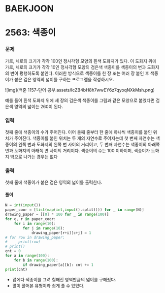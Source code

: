 # BAEKJOON

# 2563: 색종이

### 문제

가로, 세로의 크기가 각각 100인 정사각형 모양의 흰색 도화지가 있다. 이 도화지 위에 가로, 세로의 크기가 각각 10인 정사각형 모양의 검은색 색종이를 색종이의 변과 도화지의 변이 평행하도록 붙인다. 이러한 방식으로 색종이를 한 장 또는 여러 장 붙인 후 색종이가 붙은 검은 영역의 넓이를 구하는 프로그램을 작성하시오.

![img](백준 1157-단어 공부.assets/IcZB4bH8h7wwEY6z7qyoqNXkMsh.png)

예를 들어 흰색 도화지 위에 세 장의 검은색 색종이를 그림과 같은 모양으로 붙였다면 검은색 영역의 넓이는 260이 된다.

### 입력

첫째 줄에 색종이의 수가 주어진다. 이어 둘째 줄부터 한 줄에 하나씩 색종이를 붙인 위치가 주어진다. 색종이를 붙인 위치는 두 개의 자연수로 주어지는데 첫 번째 자연수는 색종이의 왼쪽 변과 도화지의 왼쪽 변 사이의 거리이고, 두 번째 자연수는 색종이의 아래쪽 변과 도화지의 아래쪽 변 사이의 거리이다. 색종이의 수는 100 이하이며, 색종이가 도화지 밖으로 나가는 경우는 없다

### 출력

첫째 줄에 색종이가 붙은 검은 영역의 넓이를 출력한다.

#### 풀이

```python
N = int(input())
paper_coor = [list(map(int,input().split())) for _ in range(N)]
drawing_paper = [[0] * 100 for _ in range(100)]
for c, r in paper_coor:
    for i in range(10):
        for j in range(10):
            drawing_paper[r+i][c+j] = 1
# for row in drawing_paper:
#     print(row)
# print()
cnt = 0
for a in range(100):
    for b in range(100):
        if drawing_paper[a][b]: cnt += 1
print(cnt)
```

- 맵에다 색종이를 그려 칠해진 영역만큼의 넓이를 구해줬다.
- 많이 풀어본 유형이라 쉽게 풀 수 있었다.